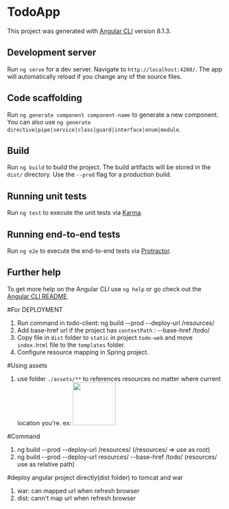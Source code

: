 # TodoApp

This project was generated with [Angular CLI](https://github.com/angular/angular-cli) version 8.1.3.

## Development server

Run `ng serve` for a dev server. Navigate to `http://localhost:4200/`. The app will automatically reload if you change any of the source files.

## Code scaffolding

Run `ng generate component component-name` to generate a new component. You can also use `ng generate directive|pipe|service|class|guard|interface|enum|module`.

## Build

Run `ng build` to build the project. The build artifacts will be stored in the `dist/` directory. Use the `--prod` flag for a production build.


## Running unit tests

Run `ng test` to execute the unit tests via [Karma](https://karma-runner.github.io).

## Running end-to-end tests

Run `ng e2e` to execute the end-to-end tests via [Protractor](http://www.protractortest.org/).

## Further help

To get more help on the Angular CLI use `ng help` or go check out the [Angular CLI README](https://github.com/angular/angular-cli/blob/master/README.md).


#For DEPLOYMENT
1. Run command in todo-client: ng build --prod --deploy-url /resources/
2. Add base-href url if the project has `contextPath` : --base-href /todo/  
3. Copy file in `dist` folder to `static` in project `todo-web` and move `index.html` file to the `templates` folder.
4. Configure resource mapping in Spring project.

#Using assets
1. use folder `./assets/**` to references resources no matter where current location you're. ex: <img src="./assets/image/todo.jpg" width="100px">

#Command
1. ng build --prod --deploy-url /resources/    (/resources/ => use as root)
2. ng build --prod --deploy-url resources/ --base-href /todo/   (resources/ use as relative path)


#deploy angular project directly(dist folder) to tomcat and war
1. war: can mapped url when refresh browser
2. dist: cann't map url when refresh browser
